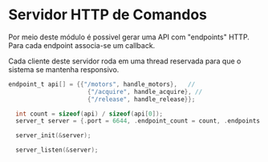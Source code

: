 # Servidor HTTP de Comandos

Por meio deste módulo é possivel gerar uma API
com "endpoints" HTTP. Para cada endpoint associa-se 
um callback. 

Cada cliente deste servidor roda em uma thread reservada
para que o sistema se mantenha responsivo.

```c
endpoint_t api[] = {{"/motors", handle_motors},   //
                      {"/acquire", handle_acquire}, //
                      {"/release", handle_release}};

  int count = sizeof(api) / sizeof(api[0]);
  server_t server = {.port = 6644, .endpoint_count = count, .endpoints = api};

  server_init(&server);

  server_listen(&server);
```

